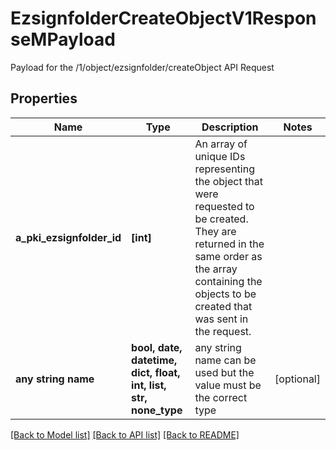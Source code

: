 # EzsignfolderCreateObjectV1ResponseMPayload

Payload for the /1/object/ezsignfolder/createObject API Request

## Properties
Name | Type | Description | Notes
------------ | ------------- | ------------- | -------------
**a_pki_ezsignfolder_id** | **[int]** | An array of unique IDs representing the object that were requested to be created.  They are returned in the same order as the array containing the objects to be created that was sent in the request. | 
**any string name** | **bool, date, datetime, dict, float, int, list, str, none_type** | any string name can be used but the value must be the correct type | [optional]

[[Back to Model list]](../README.md#documentation-for-models) [[Back to API list]](../README.md#documentation-for-api-endpoints) [[Back to README]](../README.md)


